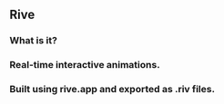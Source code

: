 ## Rive

### What is it?

### Real-time interactive animations.

### Built using rive.app and exported as .riv files.
